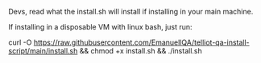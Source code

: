 Devs, read what the install.sh will install if installing in your main machine.

If installing in a disposable VM with linux bash, just run:

curl -O https://raw.githubusercontent.com/EmanuellQA/telliot-qa-install-script/main/install.sh && chmod +x install.sh && ./install.sh
